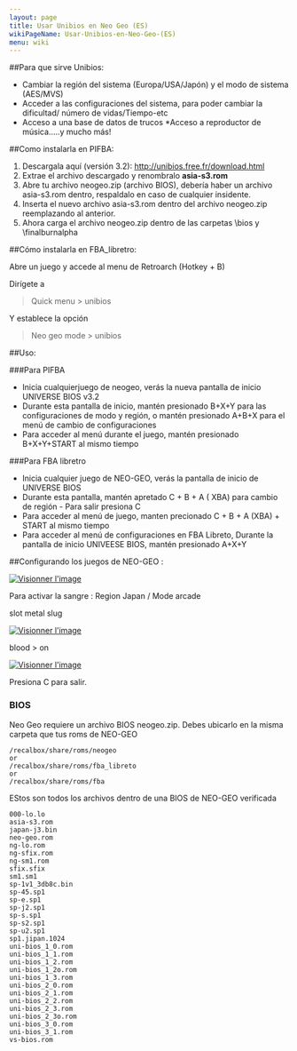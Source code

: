 ```yaml
---
layout: page
title: Usar Unibios en Neo Geo (ES)
wikiPageName: Usar-Unibios-en-Neo-Geo-(ES)
menu: wiki
---
```


##Para que sirve Unibios:

* Cambiar la región del sistema (Europa/USA/Japón) y el modo de sistema (AES/MVS)
* Acceder a las configuraciones del sistema, para poder cambiar la dificultad/ número de vidas/Tiempo-etc
* Acceso a una base de datos de trucos
*Acceso a reproductor de música.....y mucho más!

##Como instalarla en PIFBA:

1. Descargala aquí (versión 3.2): http://unibios.free.fr/download.html
2. Extrae el archivo descargado y renombralo **asia-s3.rom**
3. Abre tu archivo neogeo.zip (archivo BIOS), debería haber un archivo asia-s3.rom dentro, respaldalo en caso de cualquier insidente.
4. Inserta el nuevo archivo asia-s3.rom dentro del archivo neogeo.zip reemplazando al anterior.
5. Ahora carga el archivo neogeo.zip dentro de las carpetas \bios y \finalburnalpha

##Cómo instalarla en FBA_libretro:

Abre un juego y accede al menu de Retroarch (Hotkey + B)

Dirígete a
> Quick menu > unibios

Y establece la opción

>Neo geo mode > unibios

##Uso:

###Para PIFBA
* Inicia cualquierjuego de neogeo, verás la nueva pantalla de inicio UNIVERSE BIOS v3.2
* Durante esta pantalla de inicio, mantén presionado B+X+Y para las configuraciones de modo y región, o mantén presionado A+B+X para el menú de cambio de configuraciones
* Para acceder al menú durante el juego, mantén presionado B+X+Y+START al mismo tiempo

###Para FBA libretro

* Inicia cualquier juego de NEO-GEO, verás la pantalla de inicio de UNIVERSE BIOS
* Durante esta pantalla, mantén apretado C + B + A ( XBA) para cambio de región - Para salir presiona C
* Para acceder al menú de juego, manten precionado C + B + A (XBA) + START al mismo tiempo
* Para acceder al menú de configuraciones en FBA Libreto, Durante la pantalla de inicio UNIVEESE BIOS, mantén presionado A+X+Y

##Configurando los juegos de NEO-GEO : 

<a href="http://www.zimagez.com/zimage/retroarch-1108-152444.php" target="_blank" title="Visionner l'image"><img src="http://www.zimagez.com/miniature/retroarch-1108-152444.png" alt="Visionner l'image" /></a>

Para activar la sangre : Region Japan / Mode arcade

slot metal slug

<a href="http://www.zimagez.com/zimage/retroarch-1108-152450.php" target="_blank" title="Visionner l'image"><img src="http://www.zimagez.com/miniature/retroarch-1108-152450.png" alt="Visionner l'image" /></a>

blood > on

<a href="http://www.zimagez.com/zimage/retroarch-1108-152456.php" target="_blank" title="Visionner l'image"><img src="http://www.zimagez.com/miniature/retroarch-1108-152456.png" alt="Visionner l'image" /></a>

Presiona C para salir.

### BIOS
 Neo Geo requiere un archivo BIOS neogeo.zip. Debes ubicarlo en la misma carpeta que tus roms de NEO-GEO
 
```shell
/recalbox/share/roms/neogeo
or
/recalbox/share/roms/fba_libreto
or
/recalbox/share/roms/fba
```

EStos son todos los archivos dentro de una BIOS de NEO-GEO verificada

```shell
000-lo.lo
asia-s3.rom
japan-j3.bin
neo-geo.rom
ng-lo.rom
ng-sfix.rom
ng-sm1.rom
sfix.sfix
sm1.sm1
sp-1v1_3db8c.bin
sp-45.sp1
sp-e.sp1
sp-j2.sp1
sp-s.sp1
sp-s2.sp1
sp-u2.sp1
sp1.jipan.1024
uni-bios_1_0.rom
uni-bios_1_1.rom
uni-bios_1_2.rom
uni-bios_1_2o.rom
uni-bios_1_3.rom
uni-bios_2_0.rom
uni-bios_2_1.rom
uni-bios_2_2.rom
uni-bios_2_3.rom
uni-bios_2_3o.rom
uni-bios_3_0.rom
uni-bios_3_1.rom
vs-bios.rom
```
 
